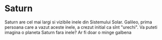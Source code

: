 # Saturn

Saturn are cel mai largi si vizibile inele din Sistemului Solar. Galileo, prima
persoana care a vazut aceste inele, a crezut initial ca sînt "urechi". Va puteti
imagina o planeta Saturn fara inele? Ar fi doar o minge galbena
